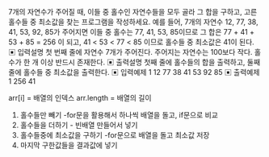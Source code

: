 7개의 자연수가 주어질 때, 이들 중 홀수인 자연수들을 모두 골라 그 합을 구하고, 고른 홀수들
중 최소값을 찾는 프로그램을 작성하세요.
예를 들어, 7개의 자연수 12, 77, 38, 41, 53, 92, 85가 주어지면 이들 중 홀수는 77, 41, 53,
85이므로 그 합은
77 + 41 + 53 + 85 = 256
이 되고,
41 < 53 < 77 < 85
이므로 홀수들 중 최소값은 41이 된다.
▣ 입력설명
첫 번째 줄에 자연수 7개가 주어진다. 주어지는 자연수는 100보다 작다. 홀수가 한 개 이상
반드시 존재한다.
▣ 출력설명
첫째 줄에 홀수들의 합을 출력하고, 둘째 줄에 홀수들 중 최소값을 출력한다.
▣ 입력예제 1
12 77 38 41 53 92 85
▣ 출력예제 1
256
41

arr[i] = 배열의 인덱스
arr.length = 배열의 길이

1. 홀수들만 빼기
   -for문을 활용해서 하나씩 배열을 돌고, if문으로 비교
2. 홀수들을 더하기 - 빈배열 만들어서 넣기
3. 홀수들중에 최소값을 구하기
   -for문으로 배열을 돌고 최소값 저장
4. 마지막 구한값들을 결과값에 넣기
